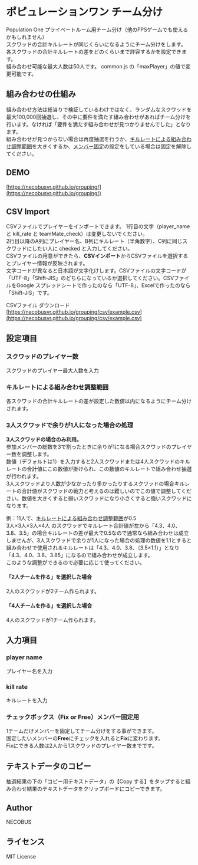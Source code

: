 # ポピュレーションワン チーム分け
Population One プライベートルーム用チーム分け（他のFPSゲームでも使えるかもしれません）   
スクワッドの合計キルレートが同じくらいになるようにチーム分けをします。  
各スクワッドの合計キルレートの差をどのくらいまで許容するかを設定できます。  
組み合わせ可能な最大人数は50人です。
common.js の「maxPlayer」の値で変更可能です。

## 組み合わせの仕組み
組み合わせ方法は総当りで検証しているわけではなく、ランダムなスクワッドを最大100,000回抽選し、その中に要件を満たす組み合わせがあればチーム分けを行います。なければ「要件を満たす組み合わせが見つかりませんでした」となります。  
組み合わせが見つからない場合は再度抽選を行うか、[キルレートによる組み合わせ調整範囲](#キルレートによる組み合わせ調整範囲)を大きくするか、[メンバー固定](#チェックボックスfix-or-freeメンバー固定用)の設定をしている場合は固定を解除してください。

## DEMO
[https://necobusvr.github.io/grouping/](https://necobusvr.github.io/grouping/)

## CSV Import
CSVファイルでプレイヤーをインポートできます。
1行目の文字（player_name と kill_rate と teamMate_check）は変更しないでください。  
2行目以降のA列にプレイヤー名、B列にキルレート（半角数字）、C列に同じスクワッドにしたい人に checked と入力してください。  
CSVファイルの用意ができたら、**CSVインポート**からCSVファイルを選択するとプレイヤー情報が反映されます。  
文字コードが異なると日本語が文字化けします。CSVファイルの文字コードが「UTF-8」「Shift-JIS」のどちらになっているか選択してください。CSVファイルをGoogle スプレッドシートで作ったのなら「UTF-8」、Excelで作ったのなら「Shift-JIS」です。  

CSVファイル ダウンロード  
[https://necobusvr.github.io/grouping/csv/example.csv](https://necobusvr.github.io/grouping/csv/example.csv)

## 設定項目

### スクワッドのプレイヤー数
スクワッドのプレイヤー最大人数を入力

### キルレートによる組み合わせ調整範囲
各スクワッドの合計キルレートの差が設定した数値以内になるようにチーム分けされます。

### 3人スクワッドで余りが1人になった場合の処理
**3人スクワッドの場合のみ利用。**  
参加メンバーの総数を3で割ったときに余りが1になる場合スクワッドのプレイヤー数を調整します。  
数値（デフォルトは1）を入力すると2人スクワッドまたは4人スクワッドのキルレートの合計値にこの数値が掛けられ、この数値のキルレートで組み合わせ抽選が行われます。  
3人スクワッドより人数が少なかったり多かったりするスクワッドの場合キルレートの合計値がスクワッドの戦力と考えるのは難しいのでこの値で調整してください。数値を大きくすると弱いスクワッドになり小さくすると強いスクワッドになります。

例：11人で、[キルレートによる組み合わせ調整範囲](#キルレートによる組み合わせ調整範囲)が0.5  
3人×3人×3人×4人 のスクワッドでキルレート合計値が左から「4.3、4.0、3.8、3.5」の場合キルレートの差が最大で0.5なので通常なら組み合わせは成立しませんが、3人スクワッドで余りが1人になった場合の処理の数値を1.1とすると組み合わせで使用されるキルレートは「4.3、4.0、3.8、（3.5×1.1）」となり「4.3、4.0、3.8、3.85」になるので組み合わせが成立します。  
このような調整ができるので必要に応じて使ってください。

#### 「2人チームを作る」を選択した場合
2人のスクワッドが2チーム作られます。

#### 「4人チームを作る」を選択した場合
4人のスクワッドが1チーム作られます。

## 入力項目

### player name ##
プレイヤー名を入力

### kill rate
キルレートを入力

### チェックボックス（Fix or Free）メンバー固定用
1チームだけメンバーを固定してチーム分けをする事ができます。  
固定したいメンバーの**Free**にチェックを入れると**Fix**に変わります。  
Fixにできる人数は2人から1スクワッドのプレイヤー数までです。

## テキストデータのコピー
抽選結果の下の「コピー用テキストデータ」の【Copy する】をタップすると組み合わせ結果のテキストデータをクリップボードにコピーできます。

## Author
NECOBUS

## ライセンス
MIT License
